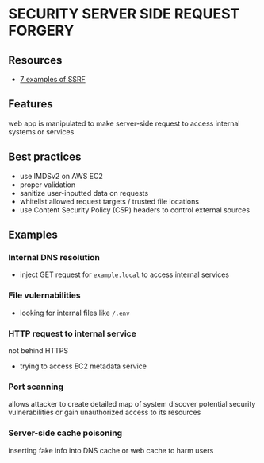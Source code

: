 # SECURITY SERVER SIDE REQUEST FORGERY

## Resources

- [7 examples of SSRF](https://spectralops.io/blog/7-examples-of-ssrf-and-how-to-protect-yourself-from-it/)

## Features
web app is manipulated to make server-side request to access internal systems or services

## Best practices
- use IMDSv2 on AWS EC2
- proper validation
- sanitize user-inputted data on requests
- whitelist allowed request targets / trusted file locations
- use Content Security Policy (CSP) headers to control external sources

## Examples

### Internal DNS resolution
- inject GET request for `example.local` to access internal services

### File vulernabilities
- looking for internal files like `/.env`

### HTTP request to internal service
not behind HTTPS
- trying to access EC2 metadata service

### Port scanning
allows attacker to create detailed map of system
discover potential security vulnerabilities
or gain unauthorized access to its resources

### Server-side cache poisoning
inserting fake info into DNS cache or web cache to harm users
